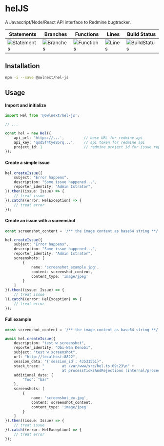 # helJS
A Javascript/Node/React API interface to Redmine bugtracker.

| Statements                                    | Branches                                  | Functions                                   | Lines                               | Build Status                                    |
|-----------------------------------------------|-------------------------------------------|---------------------------------------------|-------------------------------------|-------------------------------------------------|
| ![Statements](https://img.shields.io/badge/Coverage-98.92%25-brightgreen.svg "Make me better!") | ![Branches](https://img.shields.io/badge/Coverage-100%25-brightgreen.svg "Make me better!") | ![Functions](https://img.shields.io/badge/Coverage-90%25-brightgreen.svg "Make me better!") | ![Lines](https://img.shields.io/badge/Coverage-98.92%25-brightgreen.svg "Make me better!") | ![BuildStatus](https://img.shields.io/badge/Build-Passing-brightgreen.svg "Building Status") |

## Installation
```bash
npm -i --save @owlnext/hel-js
```

## Usage

#### Import and initialize
```typescript
import Hel from '@owlnext/hel-js';

// ...

const hel = new Hel({
    api_url: 'https://...',         // base URL for redmine api
    api_key: 'qsd5f4tye85rq...',    // api token for redmine api
    project_id: 1                   // redmine project id for issue reporting
});

```

#### Create a simple issue
```typescript
hel.createIssue({
    subject: "Error happens",
    description: "Some issue happened...",
    reporter_identity: "Admin Istrator",
}).then((issue: Issue) => {
    // treat issue 
}).catch((error: HelException) => {
    // treat error
});
```

#### Create an issue with a screenshot
```typescript
const screenshot_content = '/** the image content as base64 string **/'

hel.createIssue({
    subject: "Error happens",
    description: "Some issue happened...",
    reporter_identity: "Admin Istrator",
    screenshots: [
        {
            name: 'screenshot_example.jpg',
            content: screenshot_content,
            content_type: 'image/jpeg'
        }
    ]
}).then((issue: Issue) => {
    // treat issue 
}).catch((error: HelException) => {
    // treat error
});
```

#### Full example
```typescript
const screenshot_content = '/** the image content as base64 string **/'

await hel.createIssue({
    description: "test w screenshot",
    reporter_identity: "Obi-Wan Kenobi",
    subject: "test w screenshot",
    url: "http://localhost:8822",
    session_data: "{'session_id': 43531551}",
    stack_trace: "        at /var/www/src/hel.ts:69:23\n" +
                 "        at processTicksAndRejections (internal/process/task_queues.js:95:5)\n",
    additional_data: {
        "foo": "bar"
    },
    screenshots: [
        {
            name: 'screenshot_ex.jpg',
            content: screenshot_content,
            content_type: 'image/jpeg'
        }
    ]
}).then((issue: Issue) => {
    // treat issue 
}).catch((error: HelException) => {
    // treat error
});
```